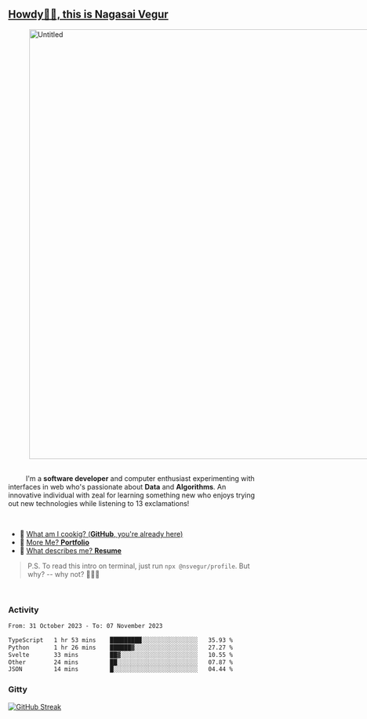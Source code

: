 
## [Howdy🖖🏻, this is Nagasai Vegur](https://nsvegur.me/)

<div style="
  display: flex;
  width: 100vw;
  justify-content: center;
  ">
  <img width="875" alt="Untitled" src="https://github.com/NSVEGUR/NSVEGUR/assets/83576465/f41a8098-aaa9-4353-8130-bd4076cb1d4a">
</div>

<br /> 
 
<p>
&emsp; &emsp; I'm a <b>software developer</b> and computer enthusiast experimenting with interfaces in web who's passionate about <b>Data</b> and <b>Algorithms</b>. An innovative individual with zeal for learning something new who enjoys trying out new technologies while listening to 13 exclamations!
</p>

<br /> 

- 🍔 [What am I cookig? (**GitHub**, you're already here)](https://github.com/NSVEGUR)
- 👻 [More Me? **Portfolio**](https://nsvegur.me/)
- 🔭 [What describes me? **Resume**](https://nsvegur.me/resume)

> P.S. To read this intro on terminal, just run `npx @nsvegur/profile`. But why? -- why not? 🤷🏻‍♂️

<br />

### Activity

<!--START_SECTION:waka-->

```txt
From: 31 October 2023 - To: 07 November 2023

TypeScript   1 hr 53 mins    █████████░░░░░░░░░░░░░░░░   35.93 %
Python       1 hr 26 mins    ██████▓░░░░░░░░░░░░░░░░░░   27.27 %
Svelte       33 mins         ██▓░░░░░░░░░░░░░░░░░░░░░░   10.55 %
Other        24 mins         ██░░░░░░░░░░░░░░░░░░░░░░░   07.87 %
JSON         14 mins         █░░░░░░░░░░░░░░░░░░░░░░░░   04.44 %
```

<!--END_SECTION:waka-->

### Gitty

[![GitHub Streak](http://github-profile-summary-cards.vercel.app/api/cards/profile-details?username=NSVEGUR&theme=github_dark)]('https://github.com/NSVEGUR')


